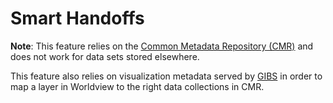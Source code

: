 # Smart Handoffs

**Note**: This feature relies on the [Common Metadata Repository (CMR)](https://cmr.earthdata.nasa.gov/) and does not work for data sets stored elsewhere.

This feature also relies on visualization metadata served by [GIBS](https://earthdata.nasa.gov/eosdis/science-system-description/eosdis-components/gibs) in order to map a layer in Worldview to the right data collections in CMR.